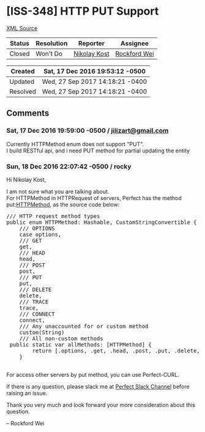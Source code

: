 # [ISS-348] HTTP PUT Support

[XML Source](../xml/ISS-348.xml)
<p></p>





Status|Resolution|Reporter|Assignee
------|----------|--------|--------
Closed|Won't Do|[Nikolay Kost](jilizart@gmail.com)|[Rockford Wei]($rocky)





Created|Sat, 17 Dec 2016 19:53:12 -0500
-------|--------------
Updated|Wed, 27 Sep 2017 14:18:21 -0400
Resolved|Wed, 27 Sep 2017 14:18:21 -0400


## Comments




### Sat, 17 Dec 2016 19:59:00 -0500 / jilizart@gmail.com 

<p><p>Currently HTTPMethod enum does not support "PUT".<br/>
I build RESTful api, and i need PUT method for partial updating the entity</p></p>


### Sun, 18 Dec 2016 22:07:42 -0500 / rocky 

<p><p>Hi Nikolay Kost,</p>

<p>I am not sure what you are talking about. <br/>
For HTTPMethod in HTTPRequest of servers, Perfect has the method put:<a href="https://github.com/PerfectlySoft/Perfect-HTTP/blob/master/Sources/HTTPMethod.swift" class="external-link" rel="nofollow">HTTPMethod</a>, as the source code below:</p>

<div class="code panel" style="border-width: 1px;"><div class="codeContent panelContent">
<pre class="code-java"><span class="code-comment">/// HTTP request method types
</span><span class="code-keyword">public</span> <span class="code-keyword">enum</span> HTTPMethod: Hashable, CustomStringConvertible {
    <span class="code-comment">/// OPTIONS
</span>    <span class="code-keyword">case</span> options,
    <span class="code-comment">/// GET
</span>    get,
    <span class="code-comment">/// HEAD
</span>    head,
    <span class="code-comment">/// POST
</span>    post,
    <span class="code-comment">/// PUT
</span>    put,
    <span class="code-comment">/// DELETE
</span>    delete,
    <span class="code-comment">/// TRACE
</span>    trace,
    <span class="code-comment">/// CONNECT
</span>    connect,
    <span class="code-comment">/// Any unaccounted <span class="code-keyword">for</span> or custom method
</span>    custom(<span class="code-object">String</span>)
	<span class="code-comment">/// All non-custom methods
</span>	<span class="code-keyword">public</span> <span class="code-keyword">static</span> <span class="code-keyword">var</span> allMethods: [HTTPMethod] {
		<span class="code-keyword">return</span> [.options, .get, .head, .post, .put, .delete, .trace]
	}
	
</pre>
</div></div>

<p>For access other servers by put method, you can use Perfect-CURL.</p>

<p>If there is any question, please slack me at <a href="http://perfect.ly" class="external-link" rel="nofollow">Perfect Slack Channel</a> before raising an issue.</p>

<p>Thank you very much and look forward your more consideration about this question.</p>

<p>– Rockford Wei</p></p>


